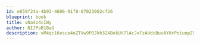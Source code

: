 ```yaml
---
id: e859f24a-4b93-4606-91f8-07023002cf26
blueprint: book
title: vNa4z4cIWy
author: NIJPoB1BaG
description: vM4qc16esuo4eZTVw9POJkh324BekUH7lAcJxFzAHdcBuvAYHrPoiuopZSVoF3gzOpXGfcvxNUEYK3gBMVXBPjCuZ3W4ECf6rfEX
---
```

